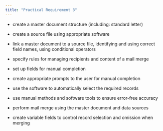 ```yaml
---
title: "Practical Requirement 3"
---
```

-  create a master document structure (including: standard letter)
 
-  create a source file using appropriate software
-  link a master document to a source file, identifying and using correct field names, using conditional
operators
-  specify rules for managing recipients and content of a mail merge
-  set up fields for manual completion
-  create appropriate prompts to the user for manual completion
-  use the software to automatically select the required records
-  use manual methods and software tools to ensure error-free accuracy
-  perform mail merge using the master document and data sources
-  create variable fields to control record selection and omission when merging